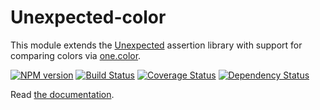 # Unexpected-color

This module extends the
[Unexpected](https://github.com/unexpectedjs/unexpected) assertion
library with support for comparing colors via [one.color](https://github.com/One-com/one-color).

[![NPM version](https://badge.fury.io/js/unexpected-color.svg)](http://badge.fury.io/js/unexpected-color)
[![Build Status](https://travis-ci.org/unexpectedjs/unexpected-color.svg?branch=master)](https://travis-ci.org/unexpectedjs/unexpected-color)
[![Coverage Status](https://coveralls.io/repos/unexpectedjs/unexpected-color/badge.svg)](https://coveralls.io/r/unexpectedjs/unexpected-color)
[![Dependency Status](https://david-dm.org/unexpectedjs/unexpected-color.svg)](https://david-dm.org/unexpectedjs/unexpected-express)

Read [the documentation](http://unexpected.js.org/unexpected-color/).
